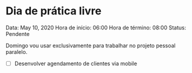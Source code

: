 # Dia de prática livre

Data: May 10, 2020
Hora de início: 06:00
Hora de término: 08:00
Status: Pendente

Domingo vou usar exclusivamente para trabalhar no projeto pessoal paralelo.

- [ ]  Desenvolver agendamento de clientes via mobile